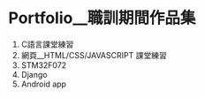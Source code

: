 # Portfolio__職訓期間作品集
<ol>
  <li>C語言課堂練習</li>
  <li>網頁__HTML/CSS/JAVASCRIPT 課堂練習</li>
  <li>STM32F072</li>
  <li>Django</li>
  <li>Android app</li>
</ol>
